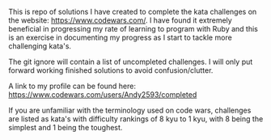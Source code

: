 This is repo of solutions I have created to complete the kata challenges on the website: https://www.codewars.com/. I have found it extremely beneficial in progressing my rate of learning to program with Ruby and this is an exercise in documenting my progress as I start to tackle more challenging kata's.

The git ignore will contain a list of  uncompleted challenges. I will only put forward working finished solutions to avoid confusion/clutter.

A link to my profile can be found here: https://www.codewars.com/users/Andy2593/completed

If you are unfamiliar with the terminology used on code wars, challenges are listed as kata's with difficulty rankings of 8 kyu to 1 kyu, with 8 being the simplest and 1 being the toughest.

